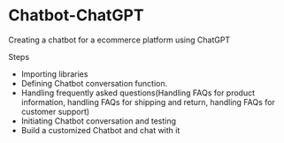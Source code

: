 # Chatbot-ChatGPT
Creating a chatbot for a ecommerce platform using ChatGPT

Steps
* Importing libraries
* Defining Chatbot conversation function.
* Handling frequently asked questions(Handling FAQs for product information, handling FAQs for shipping and return, handling FAQs for customer support)
* Initiating Chatbot conversation and testing
* Build a customized Chatbot and chat with it
